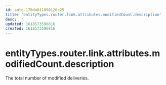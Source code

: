 ```yaml
---
id: auto-178da811890120c25
title: 'entityTypes.router.link.attributes.modifiedCount.description'
desc: ''
updated: 1618573596816
created: 1618573596816
---
```

# entityTypes.router.link.attributes.modifiedCount.description

The total number of modified deliveries.